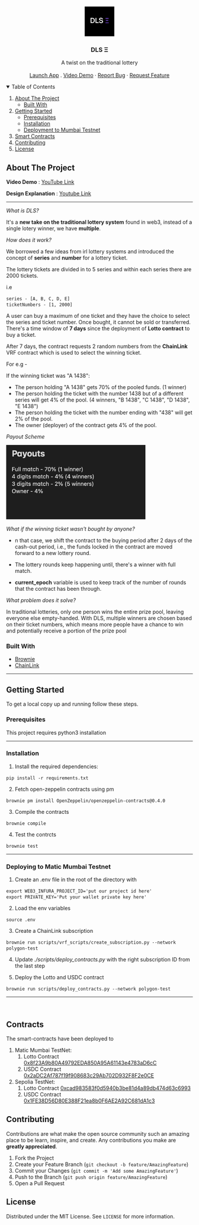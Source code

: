 <p align="center">
  <a href="https://dls-front-end-0.vercel.app/">
    <img src="./images/logo.jpeg" alt="Logo" width="80" height="80">
  </a>

  <h3 align="center">DLS Ξ</h3>

  <p align="center">
    A twist on the traditional lottery
    <br />
    <br />
    <a href="https://dls-front-end-0.vercel.app/">Launch App</a>
    .
    <a href="https://youtu.be/JFKBL6t2eQA">Video Demo</a>
    ·
    <a href="https://github.com/merkle-groot/DLS-Smart-Contracts/issues">Report Bug</a>
    ·
    <a href="https://github.com/merkle-groot/DLS-Smart-Contracts/issues/issues">Request Feature</a>
  </p>
</p>



<!-- TABLE OF CONTENTS -->
<details open="open">
  <summary>Table of Contents</summary>
  <ol>
    <li>
      <a href="#about-the-project">About The Project</a>
      <ul>
        <li><a href="#built-with">Built With</a></li>
      </ul>
    </li>
    <li>
      <a href="#getting-started">Getting Started</a>
      <ul>
        <li><a href="#prerequisites">Prerequisites</a></li>
        <li><a href="#installation">Installation</a></li>
        <li><a href="#deployment"> Deployment to Mumbai Testnet </a></li>
      </ul>
    </li>
    <li><a href="#contracts">Smart Contracts</a></li>
    <li><a href="#contributing">Contributing</a></li>
    <li><a href="#license">License</a></li>
  </ol>
</details>



<!-- ABOUT THE PROJECT -->
## About The Project
**Video Demo** : [YouTube Link](https://youtu.be/JFKBL6t2eQA) 

**Design Explanation** : [Youtube Link](https://youtu.be/Ovh2FRjWpe4)

---

*What is DLS?*

It's a **new take on the traditional lottery system** found in web3, instead of a single lotery winner, we have **multiple**.

*How does it work?*

We borrowed a few ideas from irl lottery systems and 
introduced the concept of **series** and **number** for a lottery ticket.  

The lottery tickets are divided in to 5 series and within each series there are 2000 tickets.

i.e </br>
```
series - [A, B, C, D, E]
ticketNumbers - [1, 2000]
```

A user can buy a maximum of one ticket and they have the choice to select the series and ticket number. Once bought, it cannot be sold or transferred. There's a time window of **7 days** since the deployment of **Lotto contract** to buy a ticket.

After 7 days, the contract requests 2 random numbers from the **ChainLink** VRF contract which is used to select the winning ticket.

For e.g - 

If the winning ticket was "A 1438":

* The person holding "A 1438" gets 70% of the pooled funds. (1 winner)
* The person holding the ticket with the number 1438 but of a different series will get 4% of the pool. (4 winners, "B 1438", "C 1438", "D 1438", "E 1438")
* The person holding the ticket with the number ending with "438" will get 2% of the pool.
* The owner (deployer) of the contract gets 4% of the pool.

*Payout Scheme*

<img src="./images/Payouts.png" height="200" alt="Logo" >

*What if the winning ticket wasn't bought by anyone?*

* n that case, we shift the contract to the buying period after 2 days of the cash-out period, i.e., the funds locked in the contract are moved forward to a new lottery round.

* The lottery rounds keep happening until, there's a winner with full match.

* **current_epoch** variable is used to keep track of the number of rounds that the contract has been through.

*What problem does it solve?*

In traditional lotteries, only one person wins the entire prize pool, leaving everyone else empty-handed. With DLS, multiple winners are chosen based on their ticket numbers, which means more people have a chance to win and potentially receive a portion of the prize pool

### Built With

* [Brownie](https://eth-brownie.readthedocs.io/)
* [ChainLink](https://chain.link/)


---
<!-- GETTING STARTED -->
## Getting Started

To get a local copy up and running follow these steps.

### Prerequisites

This project requires python3 installation

---
### Installation

1. Install the required dependencies:

```
pip install -r requirements.txt
```
2. Fetch open-zeppelin contracts using pm
```
brownie pm install OpenZeppelin/openzeppelin-contracts@0.4.0
```
3. Compile the contracts
```
brownie compile
```
4. Test the contrcts
```
brownie test
```

---
### Deploying to Matic Mumbai Testnet

1. Create an .env file in the root of the directory with 

```
export WEB3_INFURA_PROJECT_ID='put our project id here'
export PRIVATE_KEY='Put your wallet private key here'
```
2. Load the env variables
```
source .env
```
3. Create a ChainLink subscription
```
brownie run scripts/vrf_scripts/create_subscription.py --network polygon-test      
```
4. Update *./scripts/deploy_contracts.py* with the right subscription ID from the last step

5. Deploy the Lotto and USDC contract
```
brownie run scripts/deploy_contracts.py --network polygon-test
```
---
</br> 


<!-- CONTRACTS -->
## Contracts
The smart-contracts have been deployed to 
1. Matic Mumbai TestNet: 
    1. Lotto Contract [0x8f23A9b80A49792EDA850A95A61143e4783aD6cC](https://mumbai.polygonscan.com/address/0x8f23A9b80A49792EDA850A95A61143e4783aD6cC)
    2. USDC Contract [0x2aDC2Af787f19f908683c29Ab702D932F8F2e0CE](https://mumbai.polygonscan.com/address/0x2aDC2Af787f19f908683c29Ab702D932F8F2e0CE)
2. Sepolia TestNet: 
    1. Lotto Contract [0xcad983583f0d5940b3be81d4a89db474d63c6993](https://sepolia.etherscan.io/address/0xcad983583f0d5940b3be81d4a89db474d63c6993)
    2. USDC Contract [0x1FE38D56D80E388F21ea8b0F6AE2A92C681dA1c3](https://sepolia.etherscan.io/address/0x1FE38D56D80E388F21ea8b0F6AE2A92C681dA1c3)



<!-- CONTRIBUTING -->
## Contributing

Contributions are what make the open source community such an amazing place to be learn, inspire, and create. Any contributions you make are **greatly appreciated**.

1. Fork the Project
2. Create your Feature Branch (`git checkout -b feature/AmazingFeature`)
3. Commit your Changes (`git commit -m 'Add some AmazingFeature'`)
4. Push to the Branch (`git push origin feature/AmazingFeature`)
5. Open a Pull Request

<!-- LICENSE -->
## License

Distributed under the MIT License. See `LICENSE` for more information.

